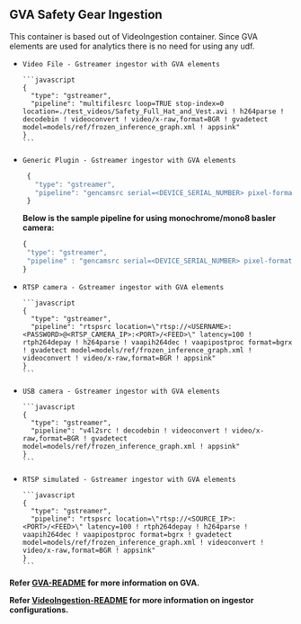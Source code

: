 ## GVA Safety Gear Ingestion

This container is based out of VideoIngestion container. Since GVA elements are used for analytics there is no need for using any udf.

* `Video File - Gstreamer ingestor with GVA elements`

      ```javascript
      {
        "type": "gstreamer",
        "pipeline": "multifilesrc loop=TRUE stop-index=0 location=./test_videos/Safety_Full_Hat_and_Vest.avi ! h264parse ! decodebin ! videoconvert ! video/x-raw,format=BGR ! gvadetect model=models/ref/frozen_inference_graph.xml ! appsink"
      }
      ```

* `Generic Plugin - Gstreamer ingestor with GVA elements`

    ```javascript
     {
       "type": "gstreamer",
       "pipeline": "gencamsrc serial=<DEVICE_SERIAL_NUMBER> pixel-format=<PIXEL_FORMAT> exposure-time=5000 exposure-mode=timed exposure-auto=off throughput-limit=300000000 ! vaapipostproc format=bgrx ! videoconvert !  video/x-raw,format=BGR ! gvadetect model=models/ref/frozen_inference_graph.xml ! appsink"
     }
    ```

    **Below is the sample pipeline for using monochrome/mono8 basler camera:**

    ```javascript
    {
     "type": "gstreamer",
     "pipeline" : "gencamsrc serial=<DEVICE_SERIAL_NUMBER> pixel-format=mono8 exposure-time=5000 exposure-mode=timed exposure-auto=off throughput-limit=300000000 ! videoconvert ! video/x-raw,format=BGR ! gvadetect model=models/ref/frozen_inference_graph.xml ! appsink"
    }
    ```

* `RTSP camera - Gstreamer ingestor with GVA elements`

      ```javascript
      {
        "type": "gstreamer",
        "pipeline": "rtspsrc location=\"rtsp://<USERNAME>:<PASSWORD>@<RTSP_CAMERA_IP>:<PORT>/<FEED>\" latency=100 ! rtph264depay ! h264parse ! vaapih264dec ! vaapipostproc format=bgrx ! gvadetect model=models/ref/frozen_inference_graph.xml ! videoconvert ! video/x-raw,format=BGR ! appsink"
      }
      ```

* `USB camera - Gstreamer ingestor with GVA elements`

      ```javascript
      {
        "type": "gstreamer",
        "pipeline": "v4l2src ! decodebin ! videoconvert ! video/x-raw,format=BGR ! gvadetect model=models/ref/frozen_inference_graph.xml ! appsink"
      }
      ```

* `RTSP simulated - Gstreamer ingestor with GVA elements`

      ```javascript
      {
        "type": "gstreamer",
        "pipeline": "rtspsrc location=\"rtsp://<SOURCE_IP>:<PORT>/<FEED>\" latency=100 ! rtph264depay ! h264parse ! vaapih264dec ! vaapipostproc format=bgrx ! gvadetect model=models/ref/frozen_inference_graph.xml ! videoconvert ! video/x-raw,format=BGR ! appsink"
      }
      ```

**Refer [GVA-README](https://github.com/open-edge-insights/video-ingestion/blob/master/docs/gva_doc.md) for more information on GVA.**

**Refer [VideoIngestion-README](https://github.com/open-edge-insights/video-ingestion/blob/master/README.md) for more information on ingestor configurations.**
